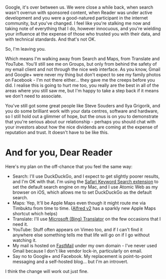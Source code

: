 <!--
.. link: 
.. description: 
.. tags: Technology
.. date: 2014/01/22 16:23:15
.. spellcheck_exceptions: Bing,natured,DuckDuckGo,Facebook,FastMail,Gmail,Google,Grigorik,Ilya,Souders,Vimeo,YouTube,blog,iOS,internet
.. title: Google, it's over between us
.. slug: google-its-over-between-us
-->


Google, it's over between us. We were close a while back, when search wasn't overrun with sponsored content, when Reader was under active development and you were a good-natured participant in the internet community, but you've changed. I feel like you're stalking me now and taking note of everything that I do, however innocuous, and you're wielding your influence at the expense of those who trusted you with their data, and with technical standards. And that's not OK.

So, I'm leaving you.

Which means I'm walking away from Search and Maps, from Translate and YouTube. You'll still see me on Groups, but only from behind the safety of my email client and not through the nice web interface. As you know, Gmail and Google+ were never my thing but don't expect to see my family photos on Facebook - I'm not there either... they gave me the creeps before you did. I realise this is going to hurt me too, you really are the best in all of the areas where you still saw me, but I'm happy to take a step back if it means we don't need to associate.

You've still got some great people like Steve Souders and Ilya Grigorik, and you do some brilliant work with your data centres, software and hardware, so I still hold out a glimmer of hope, but the onus is on you to demonstrate that you're serious about our relationship - perhaps you should chat with your investors about how the nice dividends are coming at the expense of reputation and trust. It doesn't have to be like this.

And for you, Dear Reader
========================

Here's my plan on the off-chance that you feel the same way:

-   Search: I'll use DuckDuckGo, and I expect to get slightly poorer results, and I'm OK with that. I'm using the [Safari Keyword Search extension](http://safarikeywordsearch.aurlien.net) to set the default search engine on my Mac, and I use Atomic Web as my browser on iOS, which allows me to set DuckDuckGo as the default search.
-   Maps: Yep, It'll be Apple Maps even though it might route me via Timbuktu from time to time. ([Alfred v2](https://www.alfredapp.com) has a sparkly new Apple Maps shortcut which helps)
-   Translate: I'll use [Microsoft (Bing) Translator](http://www.bing.com/translator/) on the few occasions that I need it.
-   YouTube: Stuff often appears on Vimeo too, and if I can't find it anywhere else something tells me that life will go on if I go without watching it.
-   My mail is hosted on [FastMail](https://www.fastmail.com/) under my own domain - I've never used Gmail because I don't like vendor lock-in, particularly on email.
-   Say no to Google+ and Facebook. My replacement is point-to-point messaging and a self-hosted blog... but I'm an introvert.

I think the change will work out just fine.


